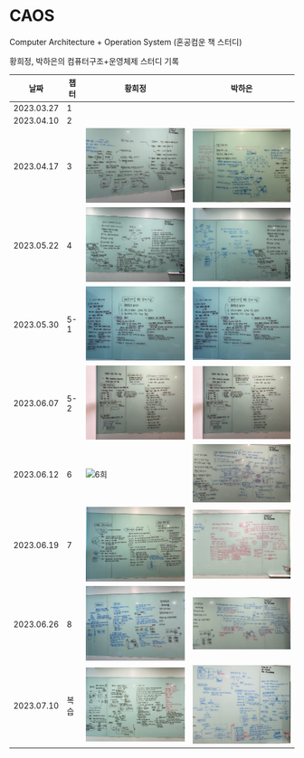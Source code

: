 # CAOS
Computer Architecture + Operation System (혼공컴운 책 스터디)

황희정, 박하은의 컴퓨터구조+운영체제 스터디 기록

| 날짜 | 챕터  | 황희정                        | 박하은                        |
|--|-----|----------------------------|----------------------------|
| 2023.03.27 | 1   |                            |                            |
| 2023.04.10 | 2   |                            |                            |
| 2023.04.17 | 3   | ![3희](./assets/3h.jpg)    | ![3하](./assets/3p.jpg)    |
| 2023.05.22 | 4   | ![4희](./assets/4h.jpg)    | ![4하](./assets/4p.jpg)    |
| 2023.05.30 | 5-1 | ![51희](./assets/51h.jpeg) | ![51하](./assets/51h.jpeg) |
| 2023.06.07 | 5-2 | ![52희](./assets/52h.jpeg) | ![52하](./assets/52h.jpeg) |
| 2023.06.12 | 6   | ![6희](./assets/6h.png)    | ![6하](./assets/6p.png)     |
| 2023.06.19 | 7   | ![7희](./assets/7h.jpeg)   | ![7p](./assets/7p.jpg)     |
| 2023.06.26 | 8   | ![8희](./assets/8h.jpg)    | ![8p](./assets/8p.jpg)     |
| 2023.07.10 | 복습 | ![9회](./assets/rev1h.jpg) | ![9p](./assets/rev1p.jpg) |
